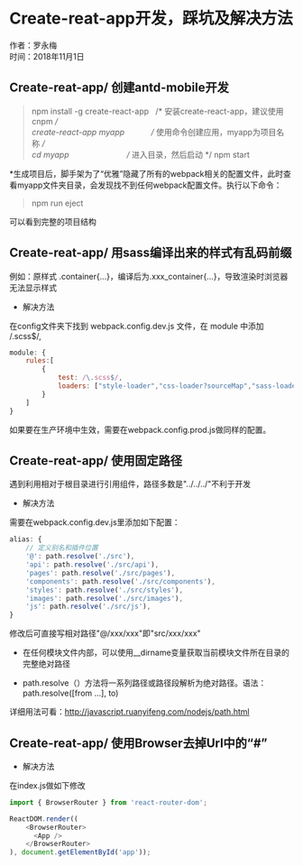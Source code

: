 # Create-reat-app开发，踩坑及解决方法

作者：罗永梅  
时间：2018年11月1日

## Create-reat-app/ 创建antd-mobile开发

> npm install -g create-react-app   /* 安装create-react-app，建议使用cnpm */  
> create-react-app myapp            /* 使用命令创建应用，myapp为项目名称 */  
> cd myapp                          /* 进入目录，然后启动 */
> npm start

*生成项目后，脚手架为了“优雅”隐藏了所有的webpack相关的配置文件，此时查看myapp文件夹目录，会发现找不到任何webpack配置文件。执行以下命令：  

> npm run eject

可以看到完整的项目结构

## Create-reat-app/ 用sass编译出来的样式有乱码前缀
例如：原样式 .container{...}，编译后为.xxx_container{...}，导致渲染时浏览器无法显示样式

* 解决方法

在config文件夹下找到 webpack.config.dev.js 文件，在 module 中添加 /.scss$/,  
```js
module: {
    rules:[
        {
            test: /\.scss$/,
            loaders: ["style-loader","css-loader?sourceMap","sass-loader?sourceMap"],
        }
    ]
}
```

如果要在生产环境中生效，需要在webpack.config.prod.js做同样的配置。

## Create-reat-app/ 使用固定路径
遇到利用相对于根目录进行引用组件，路径多数是"../../../"不利于开发

* 解决方法

需要在webpack.config.dev.js里添加如下配置：

```js
alias: {
    // 定义别名和插件位置
    '@': path.resolve('./src'),
    'api': path.resolve('./src/api'),
    'pages': path.resolve('./src/pages'),
    'components': path.resolve('./src/components'),
    'styles': path.resolve('./src/styles'),
    'images': path.resolve('./src/images'),
    'js': path.resolve('./src/js'),
}
``` 

修改后可直接写相对路径"@/xxx/xxx"即"src/xxx/xxx"

* 在任何模块文件内部，可以使用__dirname变量获取当前模块文件所在目录的完整绝对路径

* path.resolve（）方法将一系列路径或路径段解析为绝对路径。语法：path.resolve([from ...], to)

详细用法可看：http://javascript.ruanyifeng.com/nodejs/path.html

## Create-reat-app/ 使用Browser去掉Url中的“#”

* 解决方法  

在index.js做如下修改  

```js
import { BrowserRouter } from 'react-router-dom';

ReactDOM.render((
    <BrowserRouter>
      <App />
    </BrowserRouter>
), document.getElementById('app'));
```